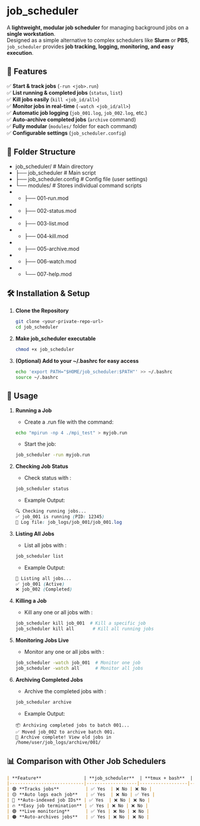 # job_scheduler
A **lightweight, modular job scheduler** for managing background jobs on a **single workstation**.  
Designed as a simple alternative to complex schedulers like **Slurm** or **PBS**, `job_scheduler` provides **job tracking, logging, monitoring, and easy execution**.

## 🚀 Features
✅ **Start & track jobs** (`-run <job>.run`)  
✅ **List running & completed jobs** (`status`, `list`)  
✅ **Kill jobs easily** (`kill <job_id/all>`)  
✅ **Monitor jobs in real-time** (`-watch <job_id/all>`)  
✅ **Automatic job logging** (`job_001.log`, `job_002.log`, etc.)  
✅ **Auto-archive completed jobs** (`archive` command)  
✅ **Fully modular** (`modules/` folder for each command)  
✅ **Configurable settings** (`job_scheduler.config`)  

## 📂 Folder Structure

- job_scheduler/             # Main directory
- ├── job_scheduler          # Main script
- ├── job_scheduler.config   # Config file (user settings)
- └── modules/               # Stores individual command scripts
- -   ├── 001-run.mod
- -   ├── 002-status.mod
- -   ├── 003-list.mod
- -   ├── 004-kill.mod
- -   ├── 005-archive.mod
- -   ├── 006-watch.mod
- -   └── 007-help.mod


## 🛠 Installation & Setup
1. **Clone the Repository**
   ```bash
   git clone <your-private-repo-url>
   cd job_scheduler
   ```

2. **Make job_scheduler executable**
   ```bash
   chmod +x job_scheduler
   ```

3. **(Optional) Add to your ~/.bashrc for easy access**
   ```bash
   echo 'export PATH="$HOME/job_scheduler:$PATH"' >> ~/.bashrc
   source ~/.bashrc
   ```


## 🔧 Usage
1. **Running a Job**
   
   - Create a .run file with the command:
   ```bash
   echo "mpirun -np 4 ./mpi_test" > myjob.run
   ```

   - Start the job:
   ```bash
   job_scheduler -run myjob.run
   ```

2. **Checking Job Status**
   - Check status with :
   ```bash
   job_scheduler status
   ```
   
   - Example Output:
   ```scss
   🔍 Checking running jobs...
   ✅ job_001 is running (PID: 12345)
   📌 Log file: job_logs/job_001/job_001.log
   ```

3. **Listing All Jobs**
   - List all jobs with :
   ```bash
   job_scheduler list
   ```
   
   - Example Output:
   ```scss
   📜 Listing all jobs...
   ✅ job_001 (Active)
   ❌ job_002 (Completed)
   ```

4. **Killing a Job**
   - Kill any one or all jobs with :
   ```bash
   job_scheduler kill job_001  # Kill a specific job
   job_scheduler kill all       # Kill all running jobs
   ```

5. **Monitoring Jobs Live**
   - Monitor any one or all jobs with :
   ```bash
   job_scheduler -watch job_001  # Monitor one job
   job_scheduler -watch all      # Monitor all jobs
   ```

6. **Archiving Completed Jobs**
   - Archive the completed jobs with :
   ```bash
   job_scheduler archive
   ```
   
   - Example Output:
   ```pgsql
   📦 Archiving completed jobs to batch 001...
   ✅ Moved job_002 to archive batch 001.
   🎯 Archive complete! View old jobs in /home/user/job_logs/archive/001/
   ```


## 📊 Comparison with Other Job Schedulers

```md
| **Feature**                | **job_scheduler**  | **tmux + bash**  | **GNU Parallel** |
|----------------------------|-------------------|------------------|------------------|
| 🟢 **Tracks jobs**          | ✅ Yes  | ❌ No | ❌ No |
| 🟡 **Auto logs each job**   | ✅ Yes  | ❌ No | ✅ Yes |
| 🔴 **Auto-indexed job IDs** | ✅ Yes  | ❌ No | ❌ No |
| 🔥 **Easy job termination** | ✅ Yes | ❌ No | ❌ No |
| 🟢 **Live monitoring**      | ✅ Yes | ❌ No | ❌ No |
| 🟠 **Auto-archives jobs**   | ✅ Yes | ❌ No | ❌ No |
```


